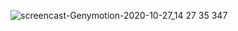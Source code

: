 ![screencast-Genymotion-2020-10-27_14 27 35 347](https://user-images.githubusercontent.com/67810399/97308509-3b41e280-1861-11eb-9991-c0f2cb379252.gif)